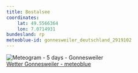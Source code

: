 ```yaml
---
title: Bostalsee
coordinates:
    lat: 49.5566364
    lon: 7.0714931
bundesland: rp
meteoblue-id: gonnesweiler_deutschland_2919102
---
```

<img src="//my.meteoblue.com/visimage/meteogram_web?look=KILOMETER_PER_HOUR%2CCELSIUS%2CMILLIMETER&apikey=5838a18e295d&temperature=C&windspeed=kmh&precipitationamount=mm&winddirection=3char&city=Gonnesweiler&iso2=de&lat=49.563999&lon=7.092120&asl=373&tz=Europe%2FBerlin&lang=de&sig=bb47290ab64d436ec8f5b4f438ea0624" srcset="//my.meteoblue.com/visimage/meteogram_web_hd?look=KILOMETER_PER_HOUR%2CCELSIUS%2CMILLIMETER&apikey=5838a18e295d&temperature=C&windspeed=kmh&precipitationamount=mm&winddirection=3char&city=Gonnesweiler&iso2=de&lat=49.563999&lon=7.092120&asl=373&tz=Europe%2FBerlin&lang=de&sig=860973323046aff6a906fa438bfc19c5 1.4x" alt="Meteogram - 5 days - Gonnesweiler"><a href="https://www.meteoblue.com/de/wetter/woche/gonnesweiler_deutschland_2919102" target="_blank" style="display: block;">Wetter Gonnesweiler - meteoblue</a>

